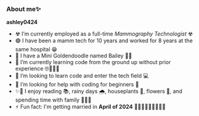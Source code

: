 ### About me✨


**ashley0424**



- ☢ I’m currently employed as a full-time *Mammography Technologist* ☢
- 🟣 I have been a mamm tech for 10 years and worked for 8 years at the same hospital 😁
- 🐾 I have a Mini Goldendoodle named Bailey 🐶💙
- 🌱 I’m currently learning code from the ground up without prior experience 🤓🙈😬😅
- 👯 I’m looking to learn code and enter the tech field 💻
- 🤔 I’m looking for help with coding for beginners 🌱
- ✨💬 I enjoy reading 📚, rainy days 🌧, houseplants 🌿, flowers 🌻, and spending time with family 👨‍👩‍👧 
- ⚡ Fun fact: I'm getting married in **April of 2024** 💎💍👰‍♀️🤵‍♂️🤍🤍✨
  
